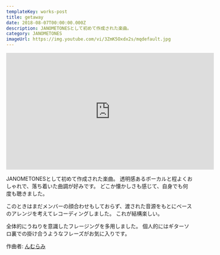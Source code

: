 ```yaml
---
templateKey: works-post
title: getaway
date: 2018-08-07T00:00:00.000Z
description: JANOMETONESとして初めて作成された楽曲。
category: JANOMETONES
imageUrl: https://img.youtube.com/vi/3ZmK5Oxdx2s/mqdefault.jpg
---
```

<iframe width="560" height="315" src="https://www.youtube.com/embed/3ZmK5Oxdx2s" frameBorder="0" allow="accelerometer; autoplay; encrypted-media; gyroscope; picture-in-picture" allowFullScreen></iframe>

JANOMETONESとして初めて作成された楽曲。
透明感あるボーカルと程よくおしゃれで、落ち着いた曲調が好みです。
どこか懐かしさも感じて、自身でも何度も聴きました。

このときはまだメンバーの顔合わせもしておらず、渡された音源をもとにベースのアレンジを考えてレコーディングしました。
これが結構楽しい。

全体的にうねりを意識したフレージングを多用しました。
個人的にはギターソロ裏での掛け合うようなフレーズがお気に入りです。

作曲者: [んむらみ](https://note.com/shimmumi/n/nb5be18340b18)